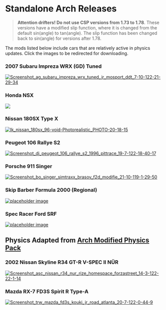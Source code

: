 # Standalone Arch Releases
>**Attention drifters! Do not use CSP versions from 1.73 to 1.78**.  These versions have a modified slip function, where it is changed from the default sin(angle) to tan(angle). The slip function has been changed back to sin(angle) for versions after 1.78. 

The mods listed below include cars that are relatively active in physics updates. Click the images to be redirected for downloading.
### 2007 Subaru Impreza WRX (GD) Tuned
[![Screenshot_ag_subaru_impreza_wrx_tuned_jr_mosport_ddt_7-10-122-21-29-34](https://user-images.githubusercontent.com/90503800/200462952-7d88dc7f-9bca-4bc9-8c07-b49e77565647.png)](https://www.racedepartment.com/downloads/2007-subaru-impreza-wrx-gd-tuned.33356/ "RaceDepartment")
### Honda NSX
[![](https://user-images.githubusercontent.com/90503800/138021050-15df9dc5-9a0a-428a-9283-28e8e606f2fd.jpg)](https://www.racedepartment.com/downloads/honda-nsx.4768/ "RaceDepartment")
### Nissan 180SX Type X
[![lk_nissan_180sx_96-void-Photorealistic_PHOTO-20-18-15](https://user-images.githubusercontent.com/90503800/185699054-a22708be-7f7f-49f9-9f40-40d12ac88327.png)](https://www.youtube.com/watch?v=sPabzoB_LUs "YouTube")
### Peugeot 106 Rallye S2
[![Screenshot_dj_peugeot_106_rallye_s2_1996_pittrace_19-7-122-18-40-17](https://user-images.githubusercontent.com/90503800/185716851-a6c3f7f6-6b89-443b-bf06-2c70d3caf217.png)](https://www.racedepartment.com/downloads/peugeot-106-rallye-s2.32274/ "RaceDepartment")
### Porsche 911 Singer
[![Screenshot_bo_singer_simtraxx_brasov_f2d_modifie_21-10-119-1-29-50](https://user-images.githubusercontent.com/90503800/185699045-a8d981c4-18bd-45f6-abed-374b8dd998b4.png)](https://www.racedepartment.com/downloads/porsche-911-singer.29318/ "RaceDepartment")
### Skip Barber Formula 2000 (Regional)
[![placeholder image]()](https://www.racedepartment.com/downloads/skip-barber-for-assetto-corsa.26791/)
### Spec Racer Ford SRF
[![placeholder image]()](https://www.racedepartment.com/downloads/ford-spec-racer-for-assetto-corsa.28643/)
## Physics Adapted from [Arch Modified Physics Pack](https://github.com/archibaldmilton/Girellu/tree/master/Releases/Mods/Arch%20Cars%20Public)
### 2002 Nissan Skyline R34 GT-R V-SPEC II NÜR
[![Screenshot_asc_nissan_r34_nur_rize_homespace_forzastreet_14-3-122-22-1-14](https://user-images.githubusercontent.com/90503800/185717073-ae97e493-30a5-427a-a8f3-e25d47536b5c.png)](https://www.youtube.com/watch?v=mV1Cy2DPyzk "YouTube")
### Mazda RX-7 FD3S Spirit R Type-A
[![Screenshot_trw_mazda_fd3s_kouki_jr_road_atlanta_20-7-122-0-44-9](https://user-images.githubusercontent.com/90503800/185731837-3df5cb36-af2b-4570-832e-16a1fe488b2c.png)](https://www.youtube.com/watch?v=yMExOh-W5Dg "YouTube")
